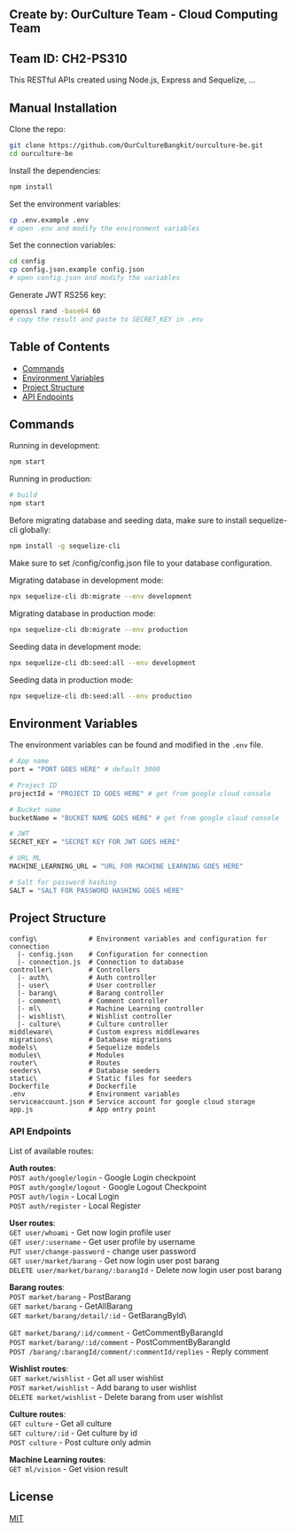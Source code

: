 ## Create by: OurCulture Team - Cloud Computing Team
## Team ID: CH2-PS310

This RESTful APIs created using Node.js, Express and Sequelize, ...

## Manual Installation

Clone the repo:

```bash
git clone https://github.com/OurCultureBangkit/ourculture-be.git
cd ourculture-be
```

Install the dependencies:

```bash
npm install
```

Set the environment variables:

```bash
cp .env.example .env
# open .env and modify the environment variables
```

Set the connection variables:

```bash
cd config
cp config.json.example config.json
# open config.json and modify the variables
```

Generate JWT RS256 key:

```bash
openssl rand -base64 60 
# copy the result and paste to SECRET_KEY in .env
```

## Table of Contents

- [Commands](#commands)
- [Environment Variables](#environment-variables)
- [Project Structure](#project-structure)
- [API Endpoints](#api-endpoints)

## Commands

Running in development:

```bash
npm start
```

Running in production:

```bash
# build
npm start
```

Before migrating database and seeding data, make sure to install sequelize-cli globally:

```bash
npm install -g sequelize-cli
```

Make sure to set /config/config.json file to your database configuration.

Migrating database in development mode:

```bash
npx sequelize-cli db:migrate --env development
```

Migrating database in production mode:

```bash
npx sequelize-cli db:migrate --env production
```

Seeding data in development mode:

```bash
npx sequelize-cli db:seed:all --env development
```

Seeding data in production mode:

```bash
npx sequelize-cli db:seed:all --env production
```

## Environment Variables

The environment variables can be found and modified in the `.env` file.

```bash
# App name
port = "PORT GOES HERE" # default 3000

# Project ID
projectId = "PROJECT ID GOES HERE" # get from google cloud console

# Bucket name
bucketName = "BUCKET NAME GOES HERE" # get from google cloud console

# JWT
SECRET_KEY = "SECRET KEY FOR JWT GOES HERE"

# URL ML
MACHINE_LEARNING_URL = "URL FOR MACHINE LEARNING GOES HERE" 

# Salt for password hashing
SALT = "SALT FOR PASSWORD HASHING GOES HERE"

```

## Project Structure

```
config\             # Environment variables and configuration for connection
  |- config.json    # Configuration for connection
  |- connection.js  # Connection to database
controller\         # Controllers
  |- auth\          # Auth controller
  |- user\          # User controller
  |- barang\        # Barang controller
  |- comment\       # Comment controller
  |- ml\            # Machine Learning controller
  |- wishlist\      # Wishlist controller
  |- culture\       # Culture controller
middleware\         # Custom express middlewares
migrations\         # Database migrations
models\             # Sequelize models
modules\            # Modules
router\             # Routes
seeders\            # Database seeders
static\             # Static files for seeders
Dockerfile          # Dockerfile
.env                # Environment variables
serviceaccount.json # Service account for google cloud storage
app.js              # App entry point
```

### API Endpoints

List of available routes:

**Auth routes**:\
`POST auth/google/login` - Google Login checkpoint\
`POST auth/google/logout` - Google Logout Checkpoint\
`POST auth/login` - Local Login\
`POST auth/register` - Local Register

**User routes**:\
`GET user/whoami` - Get now login profile user\
`GET user/:username` - Get user profile by username\
`PUT user/change-password` - change user password\
`GET user/market/barang` - Get now login user post barang\
`DELETE user/market/barang/:barangId` - Delete now login user post barang

**Barang routes**:\
`POST market/barang` - PostBarang\
`GET market/barang` - GetAllBarang\
`GET market/barang/detail/:id` - GetBarangById\

`GET market/barang/:id/comment` - GetCommentByBarangId\
`POST market/barang/:id/comment` - PostCommentByBarangId\
`POST /barang/:barangId/comment/:commentId/replies` - Reply comment

**Wishlist routes**:\
`GET market/wishlist` - Get all user wishlist\
`POST market/wishlist` - Add barang to user wishlist\
`DELETE market/wishlist` - Delete barang from user wishlist

**Culture routes**:\
`GET culture` - Get all culture\
`GET culture/:id` - Get culture by id\
`POST culture` - Post culture only admin

**Machine Learning routes**:\
`GET ml/vision` - Get vision result

## License

[MIT](LICENSE)